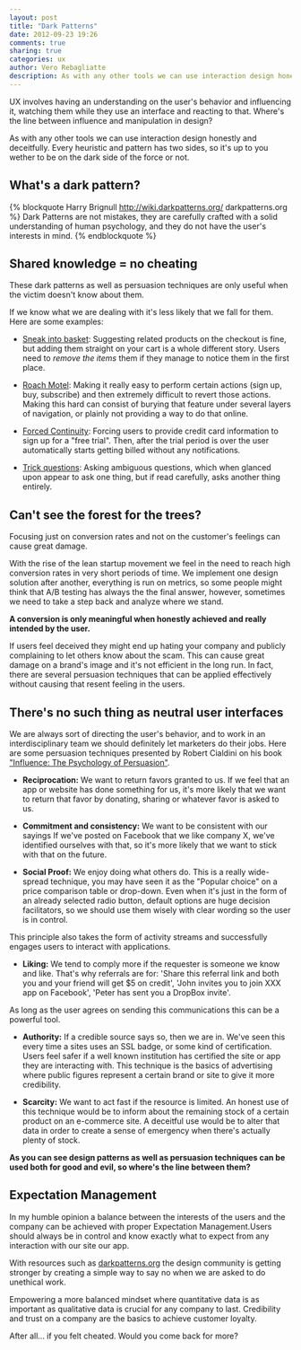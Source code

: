 ```yaml
---
layout: post
title: "Dark Patterns"
date: 2012-09-23 19:26
comments: true
sharing: true
categories: ux
author: Vero Rebagliatte
description: As with any other tools we can use interaction design honestly and deceitfully. Every heuristic and pattern has two sides, so it's up to you wether to be on the dark side of the force or not.
---
```


UX involves having an understanding on the user's behavior and influencing it, watching them while they use an interface and reacting to that. Where's the line between influence and manipulation in design?

As with any other tools we can use interaction design honestly and deceitfully. Every heuristic and pattern has two sides, so it's up to you wether to be on the dark side of the force or not.

## What's a dark pattern?

{% blockquote Harry Brignull http://wiki.darkpatterns.org/ darkpatterns.org %}
Dark Patterns are not mistakes, they are carefully crafted with a solid understanding of human psychology, and they do not have the user's interests in mind.
{% endblockquote %}

Shared knowledge = no cheating
------------------------------

These dark patterns as well as persuasion techniques are only useful when the victim doesn't know about them.

If we know what we are dealing with it's less likely that we fall for them. Here are some examples:

* [Sneak into basket][0]:
Suggesting related products on the checkout is fine, but adding them straight on your cart is a whole different story. Users need to *remove the items* them if they manage to notice them in the first place.

* [Roach Motel][1]:
Making it really easy to perform certain actions (sign up, buy, subscribe) and then extremely difficult to revert those actions. Making this hard can consist of burying that feature under several layers of navigation, or plainly not providing a way to do that online.

* [Forced Continuity][2]:
Forcing users to provide credit card information to sign up for a "free trial". Then, after the trial period is over the user automatically starts getting billed without any notifications.

* [Trick questions][3]:
Asking ambiguous questions, which when glanced upon appear to ask one thing, but if read carefully, asks another thing entirely.

<!-- more -->

Can't see the forest for the trees?
-----------------------------------
Focusing just on conversion rates and not on the customer's feelings can cause great damage.

With the rise of the lean startup movement we feel in the need to reach high conversion rates in very short periods of time. We implement one design solution after another, everything is run on metrics, so some people might think that A/B testing has always the the final answer, however, sometimes we need to take a step back and analyze where we stand.

**A conversion is only meaningful when honestly achieved and really intended by the user.**

If users feel deceived they might end up hating your company and publicly complaining to let others know about the scam. This can cause great damage on a brand's image and it's not efficient in the long run. In fact, there are several persuasion techniques that can be applied effectively without causing that resent feeling in the users.

There's no such thing as neutral user interfaces
------------------------------------------------
We are always sort of directing the user's behavior, and to work in an interdisciplinary team we should definitely let marketers do their jobs. Here are some persuasion techniques presented by Robert Cialdini on his book ["Influence: The Psychology of Persuasion"][4].

* **Reciprocation:** We want to return favors granted to us. If we feel that an app or website has done something for us, it's more likely that we want to return that favor by donating, sharing or whatever favor is asked to us.

* **Commitment and consistency:** We want to be consistent with our sayings
If we've posted on Facebook that we like company X, we've identified ourselves with that, so it's more likely that we want to stick with that on the future.

* **Social Proof:** We enjoy doing what others do.
This is a really wide-spread technique, you may have seen it as the "Popular choice" on a price comparison table or drop-down. Even when it's just in the form of an already selected radio button, default options are huge decision facilitators, so we should use them wisely with clear wording so the user is in control.

This principle also takes the form of activity streams and successfully engages users to interact with applications.

* **Liking:** We tend to comply more if the requester is someone we know and like.
That's why referrals are for: 'Share this referral link and both you and your friend will get $5 on credit',
'John invites you to join XXX app on Facebook', 'Peter has sent you a DropBox invite'.

As long as the user agrees on sending this communications this can be a powerful tool.

* **Authority:** If a credible source says so, then we are in.
We've seen this every time a sites uses an SSL badge, or some kind of certification. Users feel safer if a well known institution has certified the site or app they are interacting with. This technique is the basics of advertising where public figures represent a certain brand or site to give it more credibility.

* **Scarcity:** We want to act fast if the resource is limited.
An honest use of this technique would be to inform about the remaining stock of a certain product on an e-commerce site. A deceitful use would be to alter that data in order to create a sense of emergency when there's actually plenty of stock.

**As you can see design patterns as well as persuasion techniques can be used both for good and evil, so where's the line between them?**


Expectation Management
-----------------------

In my humble opinion a balance between the interests of the users and the company can be achieved with proper Expectation Management.Users should always be in control and know exactly what to expect from any interaction with our site our app.

With resources such as [darkpatterns.org][5] the design community is getting stronger by creating a simple way to say no when we are asked to do unethical work.

Empowering a more balanced mindset where quantitative data is as important as qualitative data is crucial for any company to last. Credibility and trust on a company are the basics to achieve customer loyalty.

After all... if you felt cheated. Would you come back for more?


[0]: http://wiki.darkpatterns.org/Sneak_into_Basket
[1]: http://wiki.darkpatterns.org/Roach_Motel
[2]: http://wiki.darkpatterns.org/Forced_Continuity
[3]: http://wiki.darkpatterns.org/Trick_Questions
[4]: http://www.amazon.com/Influence-Psychology-Persuasion-Business-Essentials/dp/006124189X/ref=sr_1_1?ie=UTF8&qid=1300903223&sr=8-1
[5]: http://wiki.darkpatterns.org
